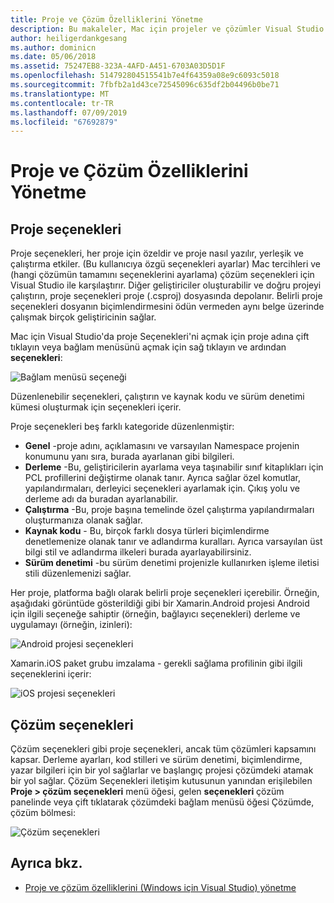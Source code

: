 ```yaml
---
title: Proje ve Çözüm Özelliklerini Yönetme
description: Bu makaleler, Mac için projeler ve çözümler Visual Studio'da özelliklerini yönetmek nasıl açıklar
author: heiligerdankgesang
ms.author: dominicn
ms.date: 05/06/2018
ms.assetid: 75247EB8-323A-4AFD-A451-6703A03D5D1F
ms.openlocfilehash: 514792804515541b7e4f64359a08e9c6093c5018
ms.sourcegitcommit: 7fbfb2a1d43ce72545096c635df2b04496b0be71
ms.translationtype: MT
ms.contentlocale: tr-TR
ms.lasthandoff: 07/09/2019
ms.locfileid: "67692879"
---
```

# <a name="managing-project-and-solution-properties"></a>Proje ve Çözüm Özelliklerini Yönetme

## <a name="project-options"></a>Proje seçenekleri

Proje seçenekleri, her proje için özeldir ve proje nasıl yazılır, yerleşik ve çalıştırma etkiler. (Bu kullanıcıya özgü seçenekleri ayarlar) Mac tercihleri ve (hangi çözümün tamamını seçeneklerini ayarlama) çözüm seçenekleri için Visual Studio ile karşılaştırır. Diğer geliştiriciler oluşturabilir ve doğru projeyi çalıştırın, proje seçenekleri proje (.csproj) dosyasında depolanır. Belirli proje seçenekleri dosyanın biçimlendirmesini ödün vermeden aynı belge üzerinde çalışmak birçok geliştiricinin sağlar.

Mac için Visual Studio'da proje Seçenekleri'ni açmak için proje adına çift tıklayın veya bağlam menüsünü açmak için sağ tıklayın ve ardından **seçenekleri**:

![Bağlam menüsü seçeneği](media/projects-and-solutions-image2.png)

Düzenlenebilir seçenekleri, çalıştırın ve kaynak kodu ve sürüm denetimi kümesi oluşturmak için seçenekleri içerir.

Proje seçenekleri beş farklı kategoride düzenlenmiştir:

* **Genel** -proje adını, açıklamasını ve varsayılan Namespace projenin konumunu yanı sıra, burada ayarlanan gibi bilgileri.
* **Derleme** -Bu, geliştiricilerin ayarlama veya taşınabilir sınıf kitaplıkları için PCL profillerini değiştirme olanak tanır. Ayrıca sağlar özel komutlar, yapılandırmaları, derleyici seçenekleri ayarlamak için. Çıkış yolu ve derleme adı da buradan ayarlanabilir.
* **Çalıştırma** -Bu, proje başına temelinde özel çalıştırma yapılandırmaları oluşturmanıza olanak sağlar.
* **Kaynak kodu** - Bu, birçok farklı dosya türleri biçimlendirme denetlemenize olanak tanır ve adlandırma kuralları. Ayrıca varsayılan üst bilgi stil ve adlandırma ilkeleri burada ayarlayabilirsiniz.
* **Sürüm denetimi** -bu sürüm denetimi projenizle kullanırken işleme iletisi stili düzenlemenizi sağlar.

Her proje, platforma bağlı olarak belirli proje seçenekleri içerebilir. Örneğin, aşağıdaki görüntüde gösterildiği gibi bir Xamarin.Android projesi Android için ilgili seçeneğe sahiptir (örneğin, bağlayıcı seçenekleri) derleme ve uygulamayı (örneğin, izinleri):

![Android projesi seçenekleri](media/projects-and-solutions-image5.png)

Xamarin.iOS paket grubu imzalama - gerekli sağlama profilinin gibi ilgili seçeneklerini içerir:

![iOS projesi seçenekleri](media/projects-and-solutions-image6.png)

## <a name="solution-options"></a>Çözüm seçenekleri

Çözüm seçenekleri gibi proje seçenekleri, ancak tüm çözümleri kapsamını kapsar. Derleme ayarları, kod stilleri ve sürüm denetimi, biçimlendirme, yazar bilgileri için bir yol sağlarlar ve başlangıç projesi çözümdeki atamak bir yol sağlar.  Çözüm Seçenekleri iletişim kutusunun yanından erişilebilen **Proje > çözüm seçenekleri** menü öğesi, gelen **seçenekleri** çözüm panelinde veya çift tıklatarak çözümdeki bağlam menüsü öğesi Çözümde, çözüm bölmesi:

![Çözüm seçenekleri](media/projects-and-solutions-image7.png)

## <a name="see-also"></a>Ayrıca bkz.

* [Proje ve çözüm özelliklerini (Windows için Visual Studio) yönetme](/visualstudio/ide/managing-project-and-solution-properties)